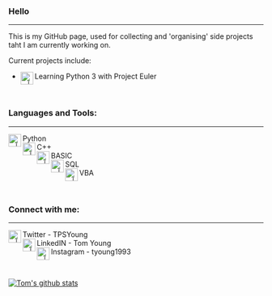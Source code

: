 ### Hello
---
This is my GitHub page, used for collecting and 'organising' side projects taht I am currently working on.  

Current projects include:  
- [<img align="left" alt="x | Python" width="25px" src="https://img.icons8.com/ios-filled/50/000000/webpage.png"/>][euler] Learning Python 3 with Project Euler  


<br />

### Languages and Tools:
---

<img align="left" alt="x | Python" width="25px" src="https://cdn.jsdelivr.net/npm/simple-icons@v3/icons/python.svg" />Python  
<img align="left" alt="x | C++" width="25px" src="https://cdn.jsdelivr.net/npm/simple-icons@v3/icons/cplusplus.svg" />C++  
<img align="left" alt="x | BASIC" width="25px" src="https://img.icons8.com/metro/26/000000/bas.png" />BASIC  
<img align="left" alt="x | SQL" width="25px" src="https://cdn.jsdelivr.net/npm/simple-icons@v3/icons/mysql.svg" />SQL  
<img align="left" alt="x | VBA" width="25px" src="https://img.icons8.com/metro/26/000000/vb.png" />VBA  

<br />

### Connect with me:
---

[<img align="left" alt="x | Twitter" width="25px" src="https://cdn.jsdelivr.net/npm/simple-icons@v3/icons/twitter.svg" />][twitter] Twitter - TPSYoung  
[<img align="left" alt="x | LinkedIn" width="25px" src="https://cdn.jsdelivr.net/npm/simple-icons@v3/icons/linkedin.svg" />][linkedin] LinkedIN - Tom Young  
[<img align="left" alt="x | Instagram" width="25px" src="https://cdn.jsdelivr.net/npm/simple-icons@v3/icons/instagram.svg" />][instagram] Instagram - tyoung1993  

[twitter]:https://www.twitter.com/tpsyoung
[linkedin]:https://www.linkedin.com/in/tom-young-805213a2/
[instagram]:https://www.instagram/tyoung1993
[euler]:https://projecteuler.net/

<br />

[![Tom's github stats](https://github-readme-stats.vercel.app/api?username=seebiscuitz&show_icons=true&theme=dark)](https://github.com/anuraghazra/github-readme-stats)